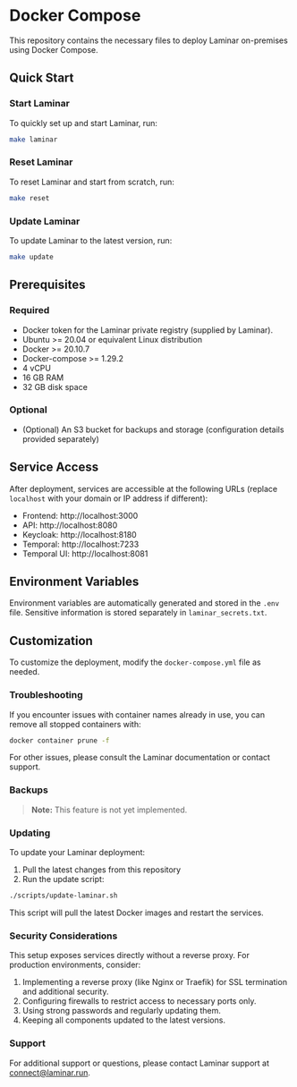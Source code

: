 # Docker Compose
This repository contains the necessary files to deploy Laminar on-premises using Docker Compose.

## Quick Start
### Start Laminar
To quickly set up and start Laminar, run:
```bash
make laminar
```

### Reset Laminar
To reset Laminar and start from scratch, run:
```bash
make reset
```

### Update Laminar
To update Laminar to the latest version, run:
```bash
make update
```

## Prerequisites
### Required
* Docker token for the Laminar private registry (supplied by Laminar).
* Ubuntu >= 20.04 or equivalent Linux distribution
* Docker >= 20.10.7
* Docker-compose >= 1.29.2
* 4 vCPU
* 16 GB RAM
* 32 GB disk space

### Optional
* (Optional) An S3 bucket for backups and storage (configuration details provided separately)

## Service Access
After deployment, services are accessible at the following URLs (replace `localhost` with your domain or IP address if different):

* Frontend: http://localhost:3000
* API: http://localhost:8080
* Keycloak: http://localhost:8180
* Temporal: http://localhost:7233
* Temporal UI: http://localhost:8081

## Environment Variables
Environment variables are automatically generated and stored in the `.env` file. Sensitive information is stored separately in `laminar_secrets.txt`.

## Customization
To customize the deployment, modify the `docker-compose.yml` file as needed.

### Troubleshooting
If you encounter issues with container names already in use, you can remove all stopped containers with:
```bash
docker container prune -f
```
For other issues, please consult the Laminar documentation or contact support.

### Backups
> **Note:** This feature is not yet implemented.

### Updating
To update your Laminar deployment:
1. Pull the latest changes from this repository
2. Run the update script:
```bash
./scripts/update-laminar.sh
```
This script will pull the latest Docker images and restart the services.

### Security Considerations
This setup exposes services directly without a reverse proxy. For production environments, consider:
1. Implementing a reverse proxy (like Nginx or Traefik) for SSL termination and additional security.
2. Configuring firewalls to restrict access to necessary ports only.
3. Using strong passwords and regularly updating them.
4. Keeping all components updated to the latest versions.

### Support
For additional support or questions, please contact Laminar support at connect@laminar.run.